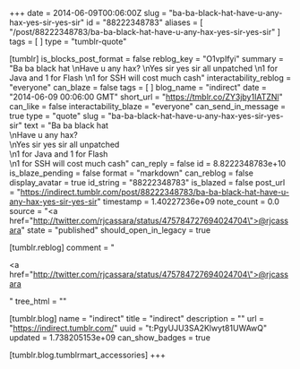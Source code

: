 +++
date = 2014-06-09T00:06:00Z
slug = "ba-ba-black-hat-have-u-any-hax-yes-sir-yes-sir"
id = "88222348783"
aliases = [ "/post/88222348783/ba-ba-black-hat-have-u-any-hax-yes-sir-yes-sir" ]
tags = [ ]
type = "tumblr-quote"

[tumblr]
is_blocks_post_format = false
reblog_key = "O1vpIfyi"
summary = "Ba ba black hat \nHave u any hax? \nYes sir yes sir all unpatched \n1 for Java and 1 for Flash \n1 for SSH will cost much cash"
interactability_reblog = "everyone"
can_blaze = false
tags = [ ]
blog_name = "indirect"
date = "2014-06-09 00:06:00 GMT"
short_url = "https://tmblr.co/ZY3jby1IATZNl"
can_like = false
interactability_blaze = "everyone"
can_send_in_message = true
type = "quote"
slug = "ba-ba-black-hat-have-u-any-hax-yes-sir-yes-sir"
text = "Ba ba black hat<br/>\nHave u any hax?<br/>\nYes sir yes sir all unpatched<br/>\n1 for Java and 1 for Flash<br/>\n1 for SSH will cost much cash"
can_reply = false
id = 8.8222348783e+10
is_blaze_pending = false
format = "markdown"
can_reblog = false
display_avatar = true
id_string = "88222348783"
is_blazed = false
post_url = "https://indirect.tumblr.com/post/88222348783/ba-ba-black-hat-have-u-any-hax-yes-sir-yes-sir"
timestamp = 1.40227236e+09
note_count = 0.0
source = "<a href=\"http://twitter.com/rjcassara/status/475784727694024704\">@rjcassara</a>"
state = "published"
should_open_in_legacy = true

[tumblr.reblog]
comment = "<p><a href=\"http://twitter.com/rjcassara/status/475784727694024704\">@rjcassara</a></p>"
tree_html = ""

[tumblr.blog]
name = "indirect"
title = "indirect"
description = ""
url = "https://indirect.tumblr.com/"
uuid = "t:PgyUJU3SA2Klwyt81UWAwQ"
updated = 1.738205153e+09
can_show_badges = true

[tumblr.blog.tumblrmart_accessories]
+++

